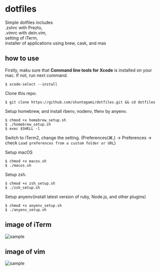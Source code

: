 # dotfiles
Simple dotfiles includes<br>
.zshrc with Prezto,<br> 
.vimrc with dein.vim,<br>
setting of iTerm,<br>
installer of applications using brew, cask, and mas

## how to use

Firstly, maku sure that <b>Command line tools for Xcode</b> is installed on your mac. If not, run next command.

```
$ xcode-select --install
```

Clone this repo.
```
$ git clone https://github.com/shuntagami/dotfiles.git && cd dotfiles
```

Setup homebrew, and install rbenv, nodenv, tfenv by anyenv.
```
$ chmod +x homebrew_setup.sh
$ ./homebrew_setup.sh
$ exec $SHELL -l
```

Switch to iTerm2, change the setting. (Preferences(⌘,) → Preferences → check `Load preferences from a custom folder or URL`)

Setup macOS
```
$ chmod +x macos.sh
$ ./macos.sh
```

Setup zsh.
```
$ chmod +x zsh_setup.sh
$ ./zsh_setup.sh
```

Setup anyenv(install latest version of ruby, Node.js, and other plugins)
```
$ chmod +x anyenv_setup.sh
$ ./anyenv_setup.sh
```

## image of iTerm
![sample](https://user-images.githubusercontent.com/69618840/103264511-44306b00-49ee-11eb-8e5e-4398c46d2993.png)

## image of vim
![sample](https://user-images.githubusercontent.com/69618840/103265226-6dea9180-49f0-11eb-8894-83dc523f6803.png)
